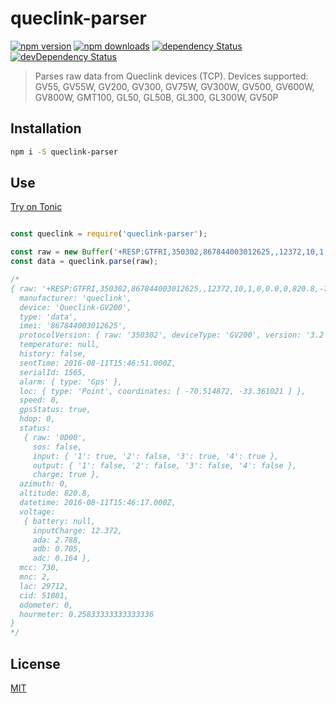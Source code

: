 # queclink-parser

[![npm version](https://img.shields.io/npm/v/queclink-parser.svg?style=flat-square)](https://www.npmjs.com/package/queclink-parser)
[![npm downloads](https://img.shields.io/npm/dm/queclink-parser.svg?style=flat-square)](https://www.npmjs.com/package/queclink-parser)
[![dependency Status](https://img.shields.io/david/jaayesta/queclink-parser.svg?style=flat-square)](https://david-dm.org/jaayesta/queclink-parser#info=dependencies)
[![devDependency Status](https://img.shields.io/david/dev/jaayesta/queclink-parser.svg?style=flat-square)](https://david-dm.org/jaayesta/queclink-parser#info=devDependencies)

> Parses raw data from Queclink devices (TCP). Devices supported: GV55, GV55W, GV200, GV300, GV75W, GV300W, GV500, GV600W, GV800W, GMT100, GL50, GL50B, GL300, GL300W, GV50P

## Installation

```bash
npm i -S queclink-parser
```

## Use

[Try on Tonic](https://tonicdev.com/npm/queclink-parser)
```js

const queclink = require('queclink-parser');

const raw = new Buffer('+RESP:GTFRI,350302,867844003012625,,12372,10,1,0,0.0,0,820.8,-70.514872,-33.361021,20160811154617,0730,0002,7410,C789,00,0.0,00000:15:30,2788,705,164,0D,00,,,20160811154651,061D$');
const data = queclink.parse(raw);

/*
{ raw: '+RESP:GTFRI,350302,867844003012625,,12372,10,1,0,0.0,0,820.8,-70.514872,-33.361021,20160811154617,0730,0002,7410,C789,00,0.0,00000:15:30,2788,705,164,0D,00,,,20160811154651,061D$',
  manufacturer: 'queclink',
  device: 'Queclink-GV200',
  type: 'data',
  imei: '867844003012625',
  protocolVersion: { raw: '350302', deviceType: 'GV200', version: '3.2' },
  temperature: null,
  history: false,
  sentTime: 2016-08-11T15:46:51.000Z,
  serialId: 1565,
  alarm: { type: 'Gps' },
  loc: { type: 'Point', coordinates: [ -70.514872, -33.361021 ] },
  speed: 0,
  gpsStatus: true,
  hdop: 0,
  status: 
   { raw: '0D00',
     sos: false,
     input: { '1': true, '2': false, '3': true, '4': true },
     output: { '1': false, '2': false, '3': false, '4': false },
     charge: true },
  azimuth: 0,
  altitude: 820.8,
  datetime: 2016-08-11T15:46:17.000Z,
  voltage: 
   { battery: null,
     inputCharge: 12.372,
     ada: 2.788,
     adb: 0.705,
     adc: 0.164 },
  mcc: 730,
  mnc: 2,
  lac: 29712,
  cid: 51081,
  odometer: 0,
  hourmeter: 0.25833333333333336 
}
*/

```

## License

[MIT](https://tldrlegal.com/license/mit-license)
